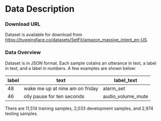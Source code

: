 # Data Description

### Download URL

Dataset is available for download from https://huggingface.co/datasets/SetFit/amazon_massive_intent_en-US.

### Data Overview

Dataset is in JSON format. Each sample cotains an utterance in text, a label in text, and a label in numbers. A few examples are shown below:

| label | text                             | label_text        |
| ----- | -------------------------------- | ----------------- |
| 48    | wake me up at nine am on friday  | alarm_set         |
| 46    | olly pause for ten seconds       | audio_volume_mute |

There are 11,514 training samples, 2,033 development samples, and 2,974 testing samples.
